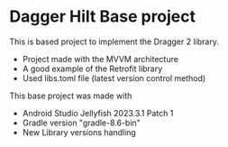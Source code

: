 # Dagger Hilt Base project

This is based project to implement the Dragger 2 library.

- Project made with the MVVM architecture
- A good example of the Retrofit library
- Used libs.toml file (latest version control method)

This base project was made with

- Android Studio Jellyfish 2023.3.1 Patch 1
- Gradle version "gradle-8.6-bin"
- New Library versions handling
